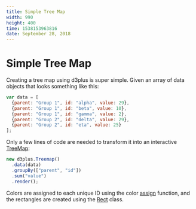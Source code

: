 ```yaml
---
title: Simple Tree Map
width: 990
height: 400
time: 1538153963816
date: September 28, 2018
---
```


# Simple Tree Map

Creating a tree map using d3plus is super simple. Given an array of data objects that looks something like this:

```js
var data = [
  {parent: "Group 1", id: "alpha", value: 29},
  {parent: "Group 1", id: "beta", value: 10},
  {parent: "Group 1", id: "gamma", value: 2},
  {parent: "Group 2", id: "delta", value: 29},
  {parent: "Group 2", id: "eta", value: 25}
];
```

Only a few lines of code are needed to transform it into an interactive [TreeMap](http://d3plus.org/docs/#Treemap):

```js
new d3plus.Treemap()
  .data(data)
  .groupBy(["parent", "id"])
  .sum("value")
  .render();
```

Colors are assigned to each unique ID using the color [assign](http://d3plus.org/docs/#assign) function, and the rectangles are created using the [Rect](http://d3plus.org/docs/#Rect) class.
